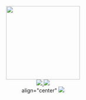 <div align="center">
    <img width="200" weight="200" src="https://media.giphy.com/media/4oVVi38n85tMWNighE/giphy.gif">
</div>

<div id="badges" align="center">
    <a href="https://t.me/LearnExploit">
      <img src="https://img.shields.io/badge/Telegram-2CA5E0?style=for-the-badge&logo=telegram&logoColor=white" />
    </a>
    <a href="https://t.me/Tech_Army" align="center">
      <img src="https://img.shields.io/badge/Telegram-2CA5E0?style=for-the-badge&logo=telegram&logoColor=white" />
    </a>
    </br>
        <a https://t.me/LearnExploit_Group"> align="center" <img src="https://github.com/Patrolavia/telegram-badge/blob/master/chat.svg" />
    </a>

